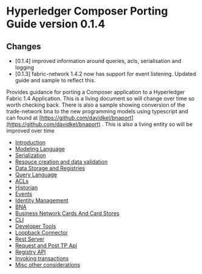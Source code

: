 # Hyperledger Composer Porting Guide version 0.1.4

## Changes
- [0.1.4] improved information around queries, acls, serialisation and logging
- [0.1.3] fabric-network 1.4.2 now has support for event listening. Updated guide and sample to reflect this.

Provides guidance for porting a Composer application to a Hyperledger Fabric 1.4 Application.
This is a living document so will change over time so worth checking back.
There is also a sample showing conversion of the trade-network bna to the new programming models using typescript and can found at [https://github.com/davidkel/bnaport](https://github.com/davidkel/bnaport) . This is also a living entity so will be improved over time


- [Introduction](./introduction.md)
- [Modeling Language](./modeling.md)
- [Serialization](./serialization.md)
- [Resouce creation and data validation](./modelmanagement.md)
- [Data Storage and Registries](./datastorage.md)
- [Query Language](./querylang.md)
- [ACLs](./acls.md)
- [Historian](./historian.md)
- [Events](./events.md)
- [Identity Management](./identity.md)
- [BNA](./packaging.md)
- [Business Network Cards And Card Stores](./cards.md)
- [CLI](./cli.md)
- [Developer Tools](./tooling.md)
- [Loopback Connector](./loopbackconnector.md)
- [Rest Server](./restserver.md)
- [Request and Post TP Api](./requestandpost.md)
- [Registry API](./registryapi.md)
- [Invoking transactions](./client.md)
- [Misc other considerations](./misc.md)
